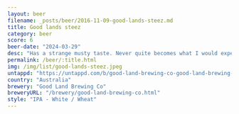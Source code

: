 ```yaml
---
layout: beer
filename: _posts/beer/2016-11-09-good-lands-steez.md
title: Good lands steez
category: beer
score: 6
beer-date: "2024-03-29"
desc: "Has a strange musty taste. Never quite becomes what I would expect from an IPA"
permalink: /beer/:title.html
img: /img/list/good-lands-steez.jpeg
untappd: "https://untappd.com/b/good-land-brewing-co-good-land-brewing-co-steez/5615143"
country: "Australia"
brewery: "Good Land Brewing Co"
breweryURL: "/brewery/good-land-brewing-co.html"
style: "IPA - White / Wheat"
---
```


